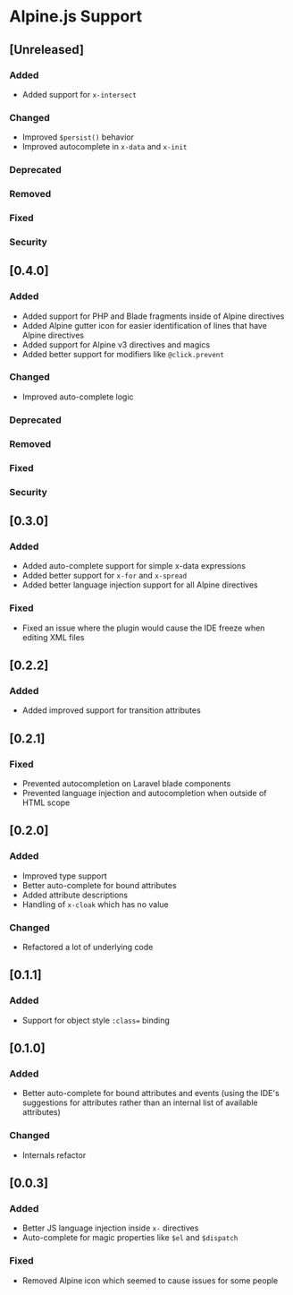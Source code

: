 <!-- Keep a Changelog guide -> https://keepachangelog.com -->

# Alpine.js Support

## [Unreleased]
### Added

- Added support for `x-intersect`

### Changed

- Improved `$persist()` behavior
- Improved autocomplete in `x-data` and `x-init`

### Deprecated

### Removed

### Fixed

### Security
## [0.4.0]

### Added

- Added support for PHP and Blade fragments inside of Alpine directives
- Added Alpine gutter icon for easier identification of lines that have Alpine directives
- Added support for Alpine v3 directives and magics
- Added better support for modifiers like `@click.prevent`

### Changed

- Improved auto-complete logic

### Deprecated

### Removed

### Fixed

### Security

## [0.3.0]

### Added

- Added auto-complete support for simple x-data expressions
- Added better support for `x-for` and `x-spread`
- Added better language injection support for all Alpine directives

### Fixed

- Fixed an issue where the plugin would cause the IDE freeze when editing XML files

## [0.2.2]

### Added

- Added improved support for transition attributes

## [0.2.1]

### Fixed

- Prevented autocompletion on Laravel blade components
- Prevented language injection and autocompletion when outside of HTML scope

## [0.2.0]

### Added

- Improved type support
- Better auto-complete for bound attributes
- Added attribute descriptions
- Handling of `x-cloak` which has no value

### Changed

- Refactored a lot of underlying code

## [0.1.1]

### Added

- Support for object style `:class=` binding

## [0.1.0]

### Added

- Better auto-complete for bound attributes and events (using the IDE's suggestions for attributes 
  rather than an internal list of available attributes)

### Changed

- Internals refactor

## [0.0.3]

### Added

- Better JS language injection inside `x-` directives
- Auto-complete for magic properties like `$el` and `$dispatch`

### Fixed

- Removed Alpine icon which seemed to cause issues for some people
